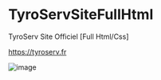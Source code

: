 # TyroServSiteFullHtml
TyroServ Site Officiel [Full Html/Css]

https://tyroserv.fr

![image](https://user-images.githubusercontent.com/63310746/125906831-5496949b-bf03-4058-ad28-859177323ee2.png)
